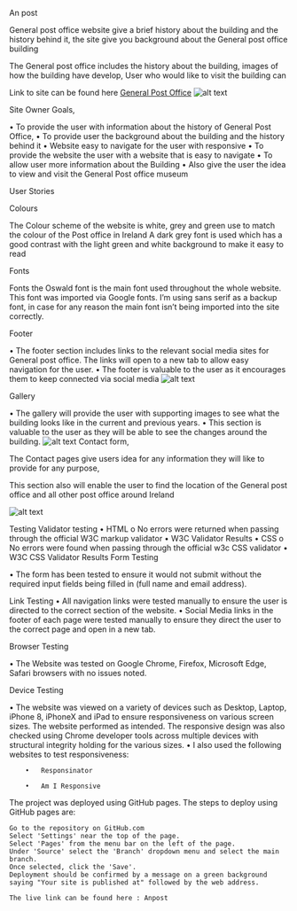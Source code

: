  An post 
 
 General post office website give a brief history about the building and the history behind it, the site give you background about the General post office building 
 
 The General post office includes the history about the building, images of how the building have develop, User who would like to visit the building can 
 
 
 Link to site can be found here [General Post Office](https://olaganiyu94.github.io/Anpost/)
 ![alt text](../images/image-1.png)
 
  
 
 Site Owner Goals, 
 
 •	To provide the user with information about the history of General Post Office, 
 •	To provide user the background about the building and the history behind it 
 •	Website easy to navigate for the user with responsive 
 •	To provide the website the user with a website that is easy to navigate 
 •	To allow user more information about the Building 
 •	Also give the user the idea to view and visit the General Post office museum 
 
 User Stories
 
 
 Colours
 
 The Colour scheme of the website is white, grey and green use to match the colour of the Post office in Ireland A dark grey font is used which has a good contrast with the light green and white background to make it easy to read 
 
 Fonts
 
 Fonts the Oswald font is the main font used throughout the whole website. This font was imported via Google fonts. I’m using sans serif as a backup font, in case for any reason the main font isn’t being imported into the site correctly.
 
 Footer 
 
 •	The footer section includes links to the relevant social media sites for General post office. The links will open to a new tab to allow easy navigation for the user.
 •	The footer is valuable to the user as it encourages them to keep connected via social media 
 ![alt text](../images/image-2.png)
 
 Gallery
 
 •	The gallery will provide the user with supporting images to see what the building looks like in the current and previous years. 
 •	This section is valuable to the user as they will be able to see the changes around the building.
![alt text](../images/image-3.png)
 Contact form, 
 
 The Contact pages give users idea for any information they will like to provide for any purpose, 
 
 This section also will enable the user to find the location of the General post office and all other post office around Ireland 

 ![alt text](../images/image-4.png)
 
 
 Testing 
 Validator testing 
 •	HTML 
 o	No errors were returned when passing through the official W3C markup validator 
        •	W3C Validator Results 
 •	CSS
 o	No errors were found when passing through the official w3c CSS validator
        •	W3C CSS Validator Results 
 Form Testing 
 
 •	The form has been tested to ensure it would not submit without the required input fields being filled in (full name and email address).
 
 Link Testing 
 •	All navigation links were tested manually to ensure the user is directed to the correct section of the website.
 •	Social Media links in the footer of each page were tested manually to ensure they direct the user to the correct page and open in a new tab.
 
 Browser Testing
 
 •	The Website was tested on Google Chrome, Firefox, Microsoft Edge, Safari browsers with no issues noted.
 
 Device Testing
 
 •	The website was viewed on a variety of devices such as Desktop, Laptop, iPhone 8, iPhoneX and iPad to ensure responsiveness on various screen sizes. The website performed as intended. The responsive design was also checked using Chrome developer tools across multiple devices with structural integrity holding for the various sizes.
 •	I also used the following websites to test responsiveness:
    
        •	Responsinator 

        •	Am I Responsive 


The project was deployed using GitHub pages. The steps to deploy using GitHub pages are:

    Go to the repository on GitHub.com
    Select 'Settings' near the top of the page.
    Select 'Pages' from the menu bar on the left of the page.
    Under 'Source' select the 'Branch' dropdown menu and select the main branch.
    Once selected, click the 'Save'.
    Deployment should be confirmed by a message on a green background saying "Your site is published at" followed by the web address.

    The live link can be found here : Anpost 


 